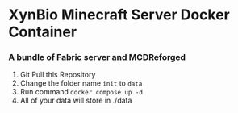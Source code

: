 # XynBio Minecraft Server Docker Container

### A bundle of Fabric server and MCDReforged

1. Git Pull this Repository
2. Change the folder name `init` to `data`
3. Run command `docker compose up -d`
4. All of your data will store in ./data